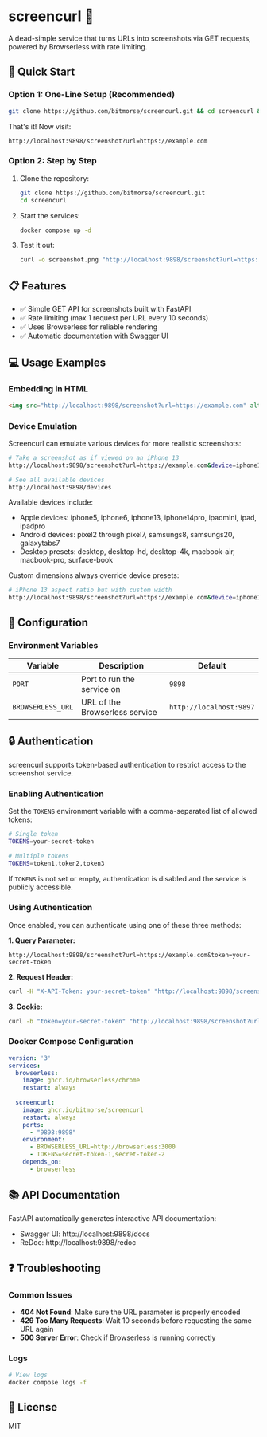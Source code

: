 # screencurl 📸

A dead-simple service that turns URLs into screenshots via GET requests, powered by Browserless with rate limiting.

## 🚀 Quick Start

### Option 1: One-Line Setup (Recommended)

```bash
git clone https://github.com/bitmorse/screencurl.git && cd screencurl && docker compose up -d
```

That's it! Now visit:
```
http://localhost:9898/screenshot?url=https://example.com
```

### Option 2: Step by Step

1. Clone the repository:
   ```bash
   git clone https://github.com/bitmorse/screencurl.git
   cd screencurl
   ```

2. Start the services:
   ```bash
   docker compose up -d
   ```

3. Test it out:
   ```bash
   curl -o screenshot.png "http://localhost:9898/screenshot?url=https://example.com"
   ```

## 📋 Features

- ✅ Simple GET API for screenshots built with FastAPI
- ✅ Rate limiting (max 1 request per URL every 10 seconds)
- ✅ Uses Browserless for reliable rendering
- ✅ Automatic documentation with Swagger UI

## 💻 Usage Examples

### Embedding in HTML

```html
<img src="http://localhost:9898/screenshot?url=https://example.com" alt="Website Screenshot" />
```

### Device Emulation

Screencurl can emulate various devices for more realistic screenshots:

```bash
# Take a screenshot as if viewed on an iPhone 13
http://localhost:9898/screenshot?url=https://example.com&device=iphone13

# See all available devices
http://localhost:9898/devices
```

Available devices include:
- Apple devices: iphone5, iphone6, iphone13, iphone14pro, ipadmini, ipad, ipadpro
- Android devices: pixel2 through pixel7, samsungs8, samsungs20, galaxytabs7
- Desktop presets: desktop, desktop-hd, desktop-4k, macbook-air, macbook-pro, surface-book

Custom dimensions always override device presets:
```bash
# iPhone 13 aspect ratio but with custom width
http://localhost:9898/screenshot?url=https://example.com&device=iphone13&width=500
```

## 🔧 Configuration

### Environment Variables

| Variable | Description | Default |
|----------|-------------|---------|
| `PORT` | Port to run the service on | `9898` |
| `BROWSERLESS_URL` | URL of the Browserless service | `http://localhost:9897` |

## 🔒 Authentication

screencurl supports token-based authentication to restrict access to the screenshot service.

### Enabling Authentication

Set the `TOKENS` environment variable with a comma-separated list of allowed tokens:

```bash
# Single token
TOKENS=your-secret-token

# Multiple tokens
TOKENS=token1,token2,token3
```

If `TOKENS` is not set or empty, authentication is disabled and the service is publicly accessible.

### Using Authentication

Once enabled, you can authenticate using one of these three methods:

**1. Query Parameter:**
```
http://localhost:9898/screenshot?url=https://example.com&token=your-secret-token
```

**2. Request Header:**
```bash
curl -H "X-API-Token: your-secret-token" "http://localhost:9898/screenshot?url=https://example.com"
```

**3. Cookie:**
```bash
curl -b "token=your-secret-token" "http://localhost:9898/screenshot?url=https://example.com"
```

### Docker Compose Configuration

```yaml
version: '3'
services:
  browserless:
    image: ghcr.io/browserless/chrome
    restart: always
  
  screencurl:
    image: ghcr.io/bitmorse/screencurl
    restart: always
    ports:
      - "9898:9898"
    environment:
      - BROWSERLESS_URL=http://browserless:3000
      - TOKENS=secret-token-1,secret-token-2
    depends_on:
      - browserless
```

## 📚 API Documentation

FastAPI automatically generates interactive API documentation:

- Swagger UI: http://localhost:9898/docs
- ReDoc: http://localhost:9898/redoc

## ❓ Troubleshooting

### Common Issues

- **404 Not Found**: Make sure the URL parameter is properly encoded
- **429 Too Many Requests**: Wait 10 seconds before requesting the same URL again
- **500 Server Error**: Check if Browserless is running correctly

### Logs

```bash
# View logs
docker compose logs -f
```


## 📄 License

MIT
